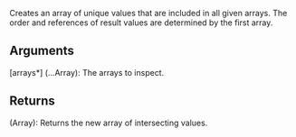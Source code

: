 Creates an array of unique values that are included in all given arrays. The order and references of result values are determined by the first array.


## Arguments
[arrays*] (...Array): The arrays to inspect.


## Returns
(Array): Returns the new array of intersecting values.
